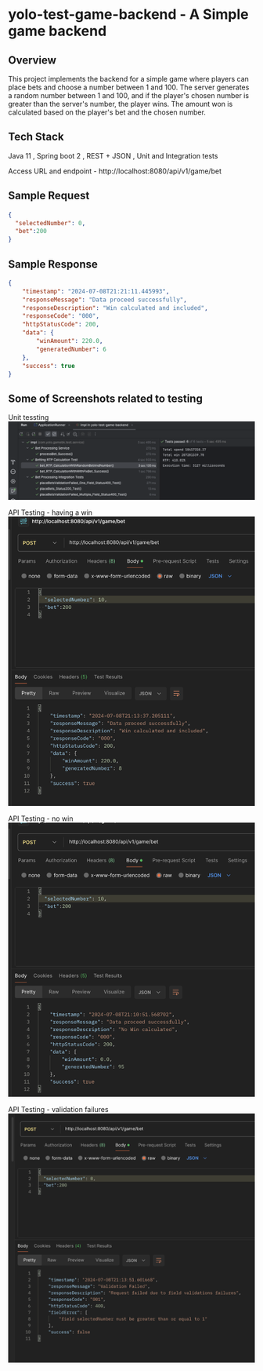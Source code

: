 
# yolo-test-game-backend - A Simple game backend

## Overview

This project implements the backend for a simple game where players can place bets and choose a number between 1 and 100. The server generates a random number between 1 and 100, and if the player's chosen number is greater than the server's number, the player wins. The amount won is calculated based on the player's bet and the chosen number.

## Tech Stack
Java 11 , Spring boot 2 ,  REST + JSON ,  Unit and Integration tests

Access URL and endpoint - http://localhost:8080/api/v1/game/bet

## Sample Request 

```json
{
  "selectedNumber": 0,
  "bet":200
}
```

## Sample Response
```json
{
    "timestamp": "2024-07-08T21:21:11.445993",
    "responseMessage": "Data proceed successfully",
    "responseDescription": "Win calculated and included",
    "responseCode": "000",
    "httpStatusCode": 200,
    "data": {
        "winAmount": 220.0,
        "generatedNumber": 6
    },
    "success": true
}
```

## Some of Screenshots related to testing

Unit tessting
![App Screenshot](backend-unit_test.png)

API Testing - having a win
![App Screenshot](having_a_win.png)

API Testing - no win
![App Screenshot](no_win.png)

API Testing - validation failures
![App Screenshot](having_field_errors.png)


